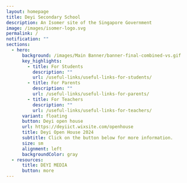 ```yaml
---
layout: homepage
title: Deyi Secondary School
description: An Isomer site of the Singapore Government
image: /images/isomer-logo.svg
permalink: /
notification: ""
sections:
  - hero:
      background: /images/Main Banner/banner-final-combined-vs.gif
      key_highlights:
        - title: For Students
          description: ""
          url: /useful-links/useful-links-for-students/
        - title: For Parents
          description: ""
          url: /useful-links/useful-links-for-parents/
        - title: For Teachers
          description: ""
          url: /useful-links/useful-links-for-teachers/
      variant: floating
      button: Deyi open house
      url: https://deyiict.wixsite.com/openhouse
      title: Deyi Open House 2024
      subtitle: Click on the button below for more information.
      size: sm
      alignment: left
      backgroundColor: gray
  - resources:
      title: DEYI MEDIA
      button: more
---
```

